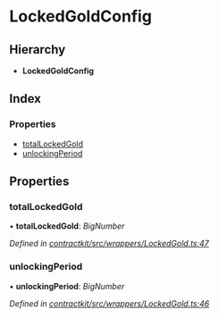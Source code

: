 # LockedGoldConfig

## Hierarchy

* **LockedGoldConfig**

## Index

### Properties

* [totalLockedGold](_wrappers_lockedgold_.lockedgoldconfig.md#totallockedgold)
* [unlockingPeriod](_wrappers_lockedgold_.lockedgoldconfig.md#unlockingperiod)

## Properties

### totalLockedGold

• **totalLockedGold**: _BigNumber_

_Defined in_ [_contractkit/src/wrappers/LockedGold.ts:47_](https://github.com/celo-org/celo-monorepo/blob/master/packages/contractkit/src/wrappers/LockedGold.ts#L47)

### unlockingPeriod

• **unlockingPeriod**: _BigNumber_

_Defined in_ [_contractkit/src/wrappers/LockedGold.ts:46_](https://github.com/celo-org/celo-monorepo/blob/master/packages/contractkit/src/wrappers/LockedGold.ts#L46)

